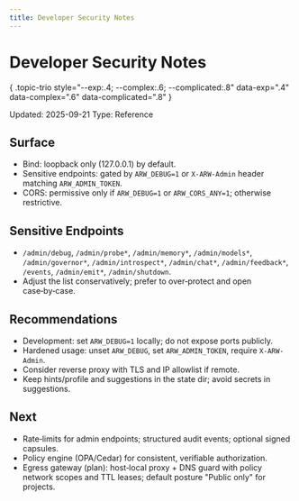 ```yaml
---
title: Developer Security Notes
---
```


# Developer Security Notes
{ .topic-trio style="--exp:.4; --complex:.6; --complicated:.8" data-exp=".4" data-complex=".6" data-complicated=".8" }

Updated: 2025-09-21
Type: Reference

## Surface
- Bind: loopback only (127.0.0.1) by default.
- Sensitive endpoints: gated by `ARW_DEBUG=1` or `X-ARW-Admin` header matching `ARW_ADMIN_TOKEN`.
- CORS: permissive only if `ARW_DEBUG=1` or `ARW_CORS_ANY=1`; otherwise restrictive.

## Sensitive Endpoints
- `/admin/debug`, `/admin/probe*`, `/admin/memory*`, `/admin/models*`, `/admin/governor*`, `/admin/introspect*`, `/admin/chat*`, `/admin/feedback*`, `/events`, `/admin/emit*`, `/admin/shutdown`.
- Adjust the list conservatively; prefer to over‑protect and open case‑by‑case.

## Recommendations
- Development: set `ARW_DEBUG=1` locally; do not expose ports publicly.
- Hardened usage: unset `ARW_DEBUG`, set `ARW_ADMIN_TOKEN`, require `X-ARW-Admin`.
- Consider reverse proxy with TLS and IP allowlist if remote.
- Keep hints/profile and suggestions in the state dir; avoid secrets in suggestions.

## Next
- Rate‑limits for admin endpoints; structured audit events; optional signed capsules.
- Policy engine (OPA/Cedar) for consistent, verifiable authorization.
- Egress gateway (plan): host‑local proxy + DNS guard with policy network scopes and TTL leases; default posture "Public only" for projects.
